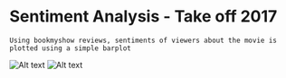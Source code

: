 # Sentiment Analysis - Take off 2017
`Using bookmyshow reviews, sentiments of viewers about the movie is plotted using a simple barplot`

![Alt text](https://github.com/sleebapaul/sentiment_analysis_take_off_movie/blob/master/movie_poster.jpg "Movie Poster - Take Off 2017")
![Alt text](https://github.com/sleebapaul/sentiment_analysis_take_off_movie/blob/master/Rplot.png "Sentiment Analysis - Barplot")

